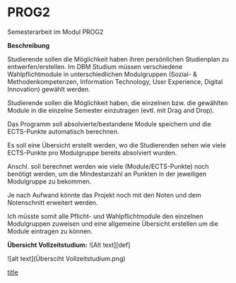 # PROG2
Semesterarbeit im Modul PROG2

**Beschreibung**

Studierende sollen die Möglichkeit haben ihren persönlichen Studienplan zu entwerfen/erstellen. Im DBM Studium müssen verschiedene Wahlpflichtmodule in unterschiedlichen Modulgruppen (Sozial- & Methodenkompetenzen, Information Technology, User Experience, Digital Innovation) gewählt werden. 

Studierende sollen die Möglichkeit haben, die einzelnen bzw. die gewählten Module in die einzelne Semester einzutragen (evtl. mit Drag and Drop).

Das Programm soll absolvierte/bestandene Module speichern und die ECTS-Punkte automatisch berechnen. 

Es soll eine Übersicht erstellt werden, wo die Studierenden sehen wie viele ECTS-Punkte pro Modulgruppe bereits absolviert wurden.

Anschl. soll berechnet werden wie viele (Module/ECTS-Punkte) noch benötigt werden, um die Mindestanzahl an Punkten in der jeweiligen Modulgruppe zu bekommen.

Je nach Aufwand könnte das Projekt noch mit den Noten und dem Notenschnitt erweitert werden. 

Ich müsste somit alle Pflicht- und Wahlpflichtmodule den einzelnen Modulgruppen zuweisen und eine allgemeine Übersicht erstellen um die Module eintragen zu können. 

**Übersicht Vollzeitstudium:** 
![Alt text][def]

![alt text](Übersciht Vollzeitstudium.png)

[title](https://www.fhgr.ch/studium/bachelorangebot/wirtschaft-und-dienstleistung/digital-business-management/)

